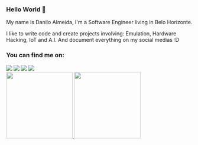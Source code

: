 ### Hello World 👋

My name is Danilo Almeida, I'm a Software Engineer living in Belo Horizonte.

I like to write code and create projects involving: Emulation, Hardware Hacking, IoT and A.I. 
And document everything on my social medias :D


### You can find me on:

<div>
<a href="https://www.youtube.com/DanMaker01" target="_blank"><img src="https://img.shields.io/badge/YouTube-FF0000?style=for-the-badge&logo=youtube&logoColor=white" target="_blank"></a>
<a href="https://instagram.com/dan.cpp" target="_blank"><img src="https://img.shields.io/badge/-Instagram-%23E4405F?style=for-the-badge&logo=instagram&logoColor=white" target="_blank"></a>
<a href = "mailto:danilooalmeida94@gmail.com"><img src="https://img.shields.io/badge/Gmail-D14836?style=for-the-badge&logo=gmail&logoColor=white" target="_blank"></a>
<a href="https://www.linkedin.com/in/danilo-almeida-a16a2b137" target="_blank"><img src="https://img.shields.io/badge/-LinkedIn-%230077B5?style=for-the-badge&logo=linkedin&logoColor=white" target="_blank"></a>   
</div>



<div>
<a href="https://github.com/danilo94">
<img height="180em" src="https://github-readme-stats.vercel.app/api/top-langs/?username=danilo94&layout=compact&langs_count=7&theme=dracula"/>
<img height="180em" src="https://github-readme-stats.vercel.app/api?username=danilo94&show_icons=true&theme=dracula&include_all_commits=true&count_private=false"/>
</div>

